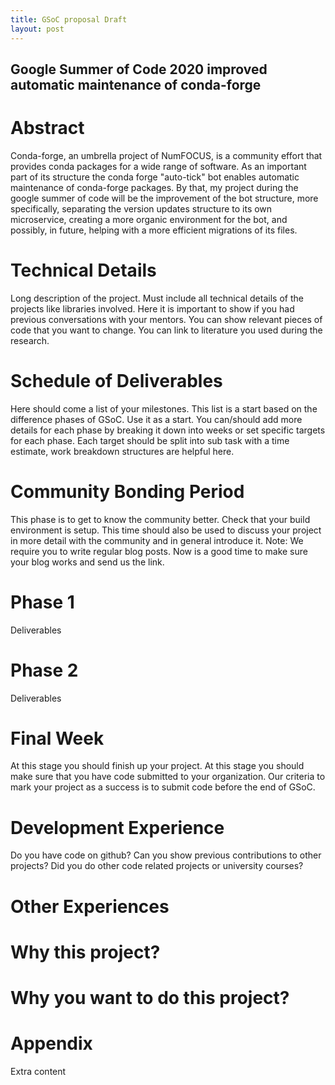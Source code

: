 ```yaml
---
title: GSoC proposal Draft
layout: post
---
```

## Google Summer of Code 2020 improved automatic maintenance of conda-forge

# Abstract

Conda-forge, an umbrella project of NumFOCUS, is a community effort that provides conda packages for a wide range of software. As an important part of its structure the conda forge "auto-tick" bot enables automatic maintenance of conda-forge packages.   By that, my project during the google summer of code will be the improvement of the bot structure, more specifically, separating the version updates structure to its own microservice, creating a more organic environment for the bot, and possibly, in  future, helping with a more efficient migrations of its files.

# Technical Details
Long description of the project. Must include all technical details of the projects like libraries involved.
Here it is important to show if you had previous conversations with your mentors. You can show relevant pieces of code that you want to change. You can link to literature you used during the research.

# Schedule of Deliverables
Here should come a list of your milestones. This list is a start based on the difference phases of GSoC. Use it as a start. You can/should add more details for each phase by breaking it down into weeks or set specific targets for each phase. Each target should be split into sub task with a time estimate, work breakdown structures are helpful here.

# Community Bonding Period
This phase is to get to know the community better. Check that your build environment is setup. This time should also be used to discuss your project in more detail with the community and in general introduce it.
Note: We require you to write regular blog posts. Now is a good time to make sure your blog works and send us the link.

# Phase 1
Deliverables

# Phase 2
Deliverables

# Final Week
At this stage you should finish up your project. At this stage you should make sure that you have code submitted to your organization. Our criteria to mark your project as a success is to submit code before the end of GSoC.

# Development Experience
Do you have code on github? Can you show previous contributions to other projects? Did you do other code related projects or university courses?

# Other Experiences

# Why this project?

# Why you want to do this project?

# Appendix
Extra content

